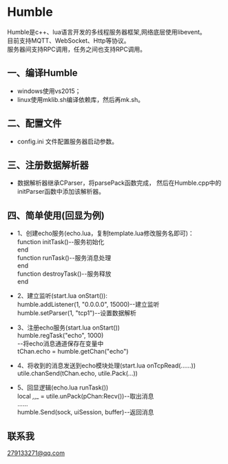 # Humble

Humble是c++、lua语言开发的多线程服务器框架,网络底层使用libevent。    
目前支持MQTT、WebSocket、Http等协议。    
服务器间支持RPC调用，任务之间也支持RPC调用。      

## 一、编译Humble     
* windows使用vs2015；  
* linux使用mklib.sh编译依赖库，然后再mk.sh。  

## 二、配置文件  
* config.ini 文件配置服务器启动参数。   

## 三、注册数据解析器    
* 数据解析器继承CParser，将parsePack函数完成，
然后在Humble.cpp中的initParser函数中添加该解析器。 

## 四、简单使用(回显为例)   
* 1、创建echo服务(echo.lua，复制template.lua修改服务名即可)：     
function initTask()--服务初始化      
end    
function runTask()--服务消息处理       
end     
function destroyTask()--服务释放   
end 

* 2、建立监听(start.lua onStart()):     
humble.addListener(1, "0.0.0.0", 15000)--建立监听           
humble.setParser(1, "tcp1")--设置数据解析      

* 3、注册echo服务(start.lua onStart())     
humble.regTask("echo", 1000)      
--将echo消息通道保存在变量中   
tChan.echo = humble.getChan("echo")      

* 4、将收到的消息发送到echo模块处理(start.lua onTcpRead(......))    
utile.chanSend(tChan.echo, utile.Pack(...))    

* 5、回显逻辑(echo.lua runTask())             
local _,_,_ = utile.unPack(pChan:Recv())--取出消息    
......       
humble.Send(sock, uiSession, buffer)--返回消息   

## 联系我    
279133271@qq.com    
